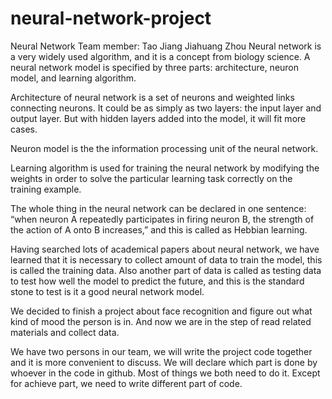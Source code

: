 # neural-network-project
Neural Network
Team member: 
	Tao Jiang
	Jiahuang Zhou
Neural network is a very widely used algorithm, and it is a concept from biology science. A neural network model is specified by three parts: architecture, neuron model, and learning algorithm.

Architecture of neural network is a set of neurons and weighted links connecting neurons. It could be as simply as two layers: the input layer and output layer. But with hidden layers added into the model, it will fit more cases.

Neuron model is the the information processing unit of the neural network. 

Learning algorithm is used for training the neural network by modifying the weights in order to solve the particular learning task correctly on the training example.

The whole thing in the neural network can be declared in one sentence: “when neuron A repeatedly participates in firing neuron B, the strength of the action of A onto B increases,” and this is called as Hebbian learning.

Having searched lots of academical papers about neural network, we have learned that it is necessary to collect amount of data to train the model, this is called the training data. Also another part of data is called as testing data to test how well the model to predict the future, and this is the standard stone to test is it a good neural network model.

We decided to finish a project about face recognition and figure out what kind of mood the person is in. And now we are in the step of read related materials and collect data.

We have two persons in our team, we will write the project code together and it is more convenient to discuss. We will declare which part is done by whoever in the code in github. Most of things we both need to do it. Except for achieve part, we need to write different part of code.
